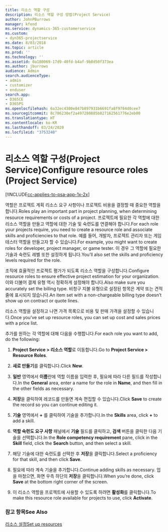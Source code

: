 ```yaml
---
title: 리소스 역할 구성
description: 리소스 역할 구성 방법(Project Service)
author: JohnPBurrows
manager: kfend
ms.service: dynamics-365-customerservice
ms.custom:
- dyn365-projectservice
ms.date: 8/03/2018
ms.topic: article
ms.prod: ''
ms.technology: ''
ms.assetid: 0a180069-17d9-40fd-b4af-9b8d50f373ea
ms.author: jburrows
audience: Admin
search.audienceType:
- admin
- customizer
- enduser
search.app:
- D365CE
- D365PS
ms.openlocfilehash: 6a32ec4380e847b897931b6691fa8f9784d0cee7
ms.sourcegitcommit: 8c786230ef2a497280885b827162561776e2eb00
ms.translationtype: HT
ms.contentlocale: ko-KR
ms.lasthandoff: 03/24/2020
ms.locfileid: "3753240"
---
```

# <a name="configure-resource-roles-project-service"></a><span data-ttu-id="c428c-103">리소스 역할 구성(Project Service)</span><span class="sxs-lookup"><span data-stu-id="c428c-103">Configure resource roles (Project Service)</span></span>

[!INCLUDE[cc-applies-to-psa-app-1x-2x](../includes/cc-applies-to-psa-app-1x-2x.md)]

<span data-ttu-id="c428c-104">역할은 프로젝트 계획 리소스 요구 사항이나 프로젝트 비용을 결정할 때 중요한 역할을 합니다.</span><span class="sxs-lookup"><span data-stu-id="c428c-104">Roles play an important part in project planning, when determining resource requirements or costs of a project.</span></span> <span data-ttu-id="c428c-105">프로젝트에 필요한 각 역할에 대한 리소스 역할을 만들고 역할에 대한 기술 및 숙련도를 연결해야 합니다.</span><span class="sxs-lookup"><span data-stu-id="c428c-105">For each role your projects require, you need to create a resource role and associate skills and proficiencies to that role.</span></span> <span data-ttu-id="c428c-106">예를 들어, 개발자, 프로젝트 관리자 또는 게임 테스터 역할을 만들고자 할 수 있습니다.</span><span class="sxs-lookup"><span data-stu-id="c428c-106">For example, you might want to create roles for developer, project manager, or game tester.</span></span> <span data-ttu-id="c428c-107">이 경우 그 역할에 필요한 기술과 숙련도 레벨 또한 설정하게 됩니다.</span><span class="sxs-lookup"><span data-stu-id="c428c-107">You’ll also set the skills and proficiency levels required for the role.</span></span>  
  
 <span data-ttu-id="c428c-108">조직에 효율적인 프로젝트 평가가 되도록 리소스 역할을 구성합니다.</span><span class="sxs-lookup"><span data-stu-id="c428c-108">Configure resource roles to ensure effective project estimation for your organization.</span></span>  <span data-ttu-id="c428c-109">이와 더불어 결제 유형 역시 정확하게 설정해야 합니다.</span><span class="sxs-lookup"><span data-stu-id="c428c-109">Also make sure you accurately set the billing type.</span></span> <span data-ttu-id="c428c-110">비청구 지불 유형으로 설정된 항목은 계약 또는 견적 줄에 표시되지 않습니다.</span><span class="sxs-lookup"><span data-stu-id="c428c-110">An item set with a non-chargeable billing type doesn’t show up on contract or quote lines.</span></span>  
  
 <span data-ttu-id="c428c-111">리소스 역할을 설정하고 나면 가격 목록으로 비용 및 판매 가격을 설정할 수 있습니다.</span><span class="sxs-lookup"><span data-stu-id="c428c-111">Once you’ve set up resource roles, you can set up cost and sales prices with a price list.</span></span>  
  
 <span data-ttu-id="c428c-112">추가를 원하는 각 역할에 대해 다음을 수행합니다.</span><span class="sxs-lookup"><span data-stu-id="c428c-112">For each role you want to add, do the following:</span></span>  
  
1.  <span data-ttu-id="c428c-113">**Project Service > 리소스 역할**로 이동합니다.</span><span class="sxs-lookup"><span data-stu-id="c428c-113">Go to **Project Service > Resource Roles**.</span></span>  
  
2.  <span data-ttu-id="c428c-114">**새로 만들기**를 클릭합니다.</span><span class="sxs-lookup"><span data-stu-id="c428c-114">Click **New**.</span></span>  
  
3.  <span data-ttu-id="c428c-115">**일반** 영역에서 **이름**란에 역할 이름을 입력한 후, 필요에 따라 다른 필드를 작성합니다.</span><span class="sxs-lookup"><span data-stu-id="c428c-115">In the **General** area, enter a name for the role in **Name**, and then fill in the other fields as necessary.</span></span>  
  
4.  <span data-ttu-id="c428c-116">**저장**을 클릭하여 레코드를 만들면 계속 편집할 수 있습니다.</span><span class="sxs-lookup"><span data-stu-id="c428c-116">Click **Save** to create the record so you can continue editing it.</span></span>  
  
5.  <span data-ttu-id="c428c-117">**기술** 영역에서 **+** 를 클릭하여 기술을 추가합니다.</span><span class="sxs-lookup"><span data-stu-id="c428c-117">In the **Skills** area, click **+** to add a skill.</span></span>  
  
6.  <span data-ttu-id="c428c-118">**역할 숙련도 요구 사항** 패널에서 **기술** 필드를 클릭하고, **검색** 버튼을 클릭한 다음 기술을 선택합니다.</span><span class="sxs-lookup"><span data-stu-id="c428c-118">In the **Role competency requirement** pane, click in the **Skill** field, click the **Search** button, and then select a skill.</span></span>  
  
7.  <span data-ttu-id="c428c-119">해당 기술에 대한 숙련도를 선택한 후 **저장**을 클릭합니다.</span><span class="sxs-lookup"><span data-stu-id="c428c-119">Select a proficiency for that skill, and then click **Save**.</span></span>  
  
8.  <span data-ttu-id="c428c-120">필요에 따라 계속 기술을 추가합니다.</span><span class="sxs-lookup"><span data-stu-id="c428c-120">Continue adding skills as necessary.</span></span> <span data-ttu-id="c428c-121">업을 마쳤으면, 화면 우측 하단의 **저장**을 클릭합니다.</span><span class="sxs-lookup"><span data-stu-id="c428c-121">When you’re done, click **Save** at the bottom right corner of the screen.</span></span>  
  
9. <span data-ttu-id="c428c-122">이 리소스 역할을 프로젝트에 사용할 수 있도록 하려면 **활성화**를 클릭합니다.</span><span class="sxs-lookup"><span data-stu-id="c428c-122">To make this resource role available for projects to use, click **Activate**.</span></span>  
  
### <a name="see-also"></a><span data-ttu-id="c428c-123">참고 항목</span><span class="sxs-lookup"><span data-stu-id="c428c-123">See Also</span></span>  
 [<span data-ttu-id="c428c-124">리소스 설정</span><span class="sxs-lookup"><span data-stu-id="c428c-124">Set up resources</span></span>](../project-service/set-up-resources.md)

